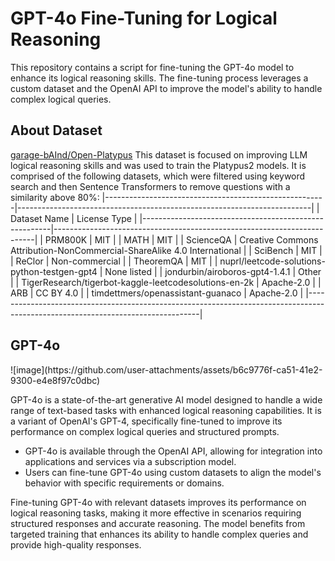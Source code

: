# GPT-4o Fine-Tuning for Logical Reasoning
This repository contains a script for fine-tuning the GPT-4o model to enhance its logical reasoning skills. The fine-tuning process leverages a custom dataset and the OpenAI API to improve the model's ability to handle complex logical queries.

## About Dataset
[garage-bAInd/Open-Platypus](https://huggingface.co/datasets/garage-bAInd/Open-Platypus)
This dataset is focused on improving LLM logical reasoning skills and was used to train the Platypus2 models. It is comprised of the following datasets, which were filtered using keyword search and then Sentence Transformers to remove questions with a similarity above 80%:
|-------------------------------------------------------|-------------------------------------------------------------------------|
| Dataset Name                                          | License Type                                                            |
|-------------------------------------------------------|-------------------------------------------------------------------------|
| PRM800K                                               | MIT                                                                     | 
| MATH                                                  | MIT                                                                     |
| ScienceQA                                             | Creative Commons Attribution-NonCommercial-ShareAlike 4.0 International |
| SciBench                                              | MIT                                                                     |
| ReClor                                                | Non-commercial                                                          | 
| TheoremQA                                             | MIT                                                                     |
| nuprl/leetcode-solutions-python-testgen-gpt4          | None listed                                                             |
| jondurbin/airoboros-gpt4-1.4.1                        | Other                                                                   |
| TigerResearch/tigerbot-kaggle-leetcodesolutions-en-2k | Apache-2.0                                                              |
| ARB                                                   | CC BY 4.0                                                               |
| timdettmers/openassistant-guanaco                     | Apache-2.0                                                              |
|---------------------------------------------------------------------------------------------------------------------------------|

## GPT-4o
<div align='centre'>
  ![image](https://github.com/user-attachments/assets/b6c9776f-ca51-41e2-9300-e4e8f97c0dbc)
</div>

GPT-4o is a state-of-the-art generative AI model designed to handle a wide range of text-based tasks with enhanced logical reasoning capabilities. It is a variant of OpenAI's GPT-4, specifically fine-tuned to improve its performance on complex logical queries and structured prompts.
- GPT-4o is available through the OpenAI API, allowing for integration into applications and services via a subscription model.
- Users can fine-tune GPT-4o using custom datasets to align the model's behavior with specific requirements or domains.

Fine-tuning GPT-4o with relevant datasets improves its performance on logical reasoning tasks, making it more effective in scenarios requiring structured responses and accurate reasoning. The model benefits from targeted training that enhances its ability to handle complex queries and provide high-quality responses.

